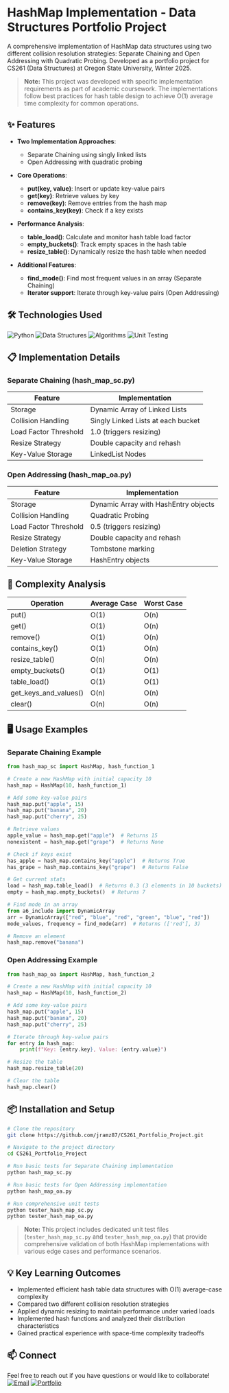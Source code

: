 # HashMap Implementation - Data Structures Portfolio Project

A comprehensive implementation of HashMap data structures using two different collision resolution strategies: Separate Chaining and Open Addressing with Quadratic Probing. Developed as a portfolio project for CS261 (Data Structures) at Oregon State University, Winter 2025.

> **Note:** This project was developed with specific implementation requirements as part of academic coursework. The implementations follow best practices for hash table design to achieve O(1) average time complexity for common operations.

## ✨ Features

- **Two Implementation Approaches**:
  - Separate Chaining using singly linked lists
  - Open Addressing with quadratic probing
  
- **Core Operations**:
  - **put(key, value)**: Insert or update key-value pairs
  - **get(key)**: Retrieve values by key
  - **remove(key)**: Remove entries from the hash map
  - **contains_key(key)**: Check if a key exists
  
- **Performance Analysis**:
  - **table_load()**: Calculate and monitor hash table load factor
  - **empty_buckets()**: Track empty spaces in the hash table
  - **resize_table()**: Dynamically resize the hash table when needed
  
- **Additional Features**:
  - **find_mode()**: Find most frequent values in an array (Separate Chaining)
  - **Iterator support**: Iterate through key-value pairs (Open Addressing)

## 🛠️ Technologies Used

![Python](https://img.shields.io/badge/Python-3776AB?style=for-the-badge&logo=python&logoColor=white)
![Data Structures](https://img.shields.io/badge/Data_Structures-FF6B6B?style=for-the-badge&logo=buffer&logoColor=white)
![Algorithms](https://img.shields.io/badge/Algorithms-6495ED?style=for-the-badge&logo=thealgorithms&logoColor=white)
![Unit Testing](https://img.shields.io/badge/Unit_Testing-4B275F?style=for-the-badge&logo=pytest&logoColor=white)

## 📋 Implementation Details

### Separate Chaining (hash_map_sc.py)

| Feature | Implementation |
| ------- | -------------- |
| Storage | Dynamic Array of Linked Lists |
| Collision Handling | Singly Linked Lists at each bucket |
| Load Factor Threshold | 1.0 (triggers resizing) |
| Resize Strategy | Double capacity and rehash |
| Key-Value Storage | LinkedList Nodes |

### Open Addressing (hash_map_oa.py)

| Feature | Implementation |
| ------- | -------------- |
| Storage | Dynamic Array with HashEntry objects |
| Collision Handling | Quadratic Probing |
| Load Factor Threshold | 0.5 (triggers resizing) |
| Resize Strategy | Double capacity and rehash |
| Deletion Strategy | Tombstone marking |
| Key-Value Storage | HashEntry objects |

## 🚀 Complexity Analysis

| Operation | Average Case | Worst Case |
| --------- | ------------ | ---------- |
| put() | O(1) | O(n) |
| get() | O(1) | O(n) |
| remove() | O(1) | O(n) |
| contains_key() | O(1) | O(n) |
| resize_table() | O(n) | O(n) |
| empty_buckets() | O(1) | O(1) |
| table_load() | O(1) | O(1) |
| get_keys_and_values() | O(n) | O(n) |
| clear() | O(n) | O(n) |

## 🖥️ Usage Examples

### Separate Chaining Example
```python
from hash_map_sc import HashMap, hash_function_1

# Create a new HashMap with initial capacity 10
hash_map = HashMap(10, hash_function_1)

# Add some key-value pairs
hash_map.put("apple", 15)
hash_map.put("banana", 20)
hash_map.put("cherry", 25)

# Retrieve values
apple_value = hash_map.get("apple")  # Returns 15
nonexistent = hash_map.get("grape")  # Returns None

# Check if keys exist
has_apple = hash_map.contains_key("apple")  # Returns True
has_grape = hash_map.contains_key("grape")  # Returns False

# Get current stats
load = hash_map.table_load()  # Returns 0.3 (3 elements in 10 buckets)
empty = hash_map.empty_buckets()  # Returns 7

# Find mode in an array
from a6_include import DynamicArray
arr = DynamicArray(["red", "blue", "red", "green", "blue", "red"])
mode_values, frequency = find_mode(arr)  # Returns (['red'], 3)

# Remove an element
hash_map.remove("banana")
```

### Open Addressing Example
```python
from hash_map_oa import HashMap, hash_function_2

# Create a new HashMap with initial capacity 10
hash_map = HashMap(10, hash_function_2)

# Add some key-value pairs
hash_map.put("apple", 15)
hash_map.put("banana", 20)
hash_map.put("cherry", 25)

# Iterate through key-value pairs
for entry in hash_map:
    print(f"Key: {entry.key}, Value: {entry.value}")

# Resize the table
hash_map.resize_table(20)

# Clear the table
hash_map.clear()
```

## 📦 Installation and Setup

```bash
# Clone the repository
git clone https://github.com/jramz87/CS261_Portfolio_Project.git

# Navigate to the project directory
cd CS261_Portfolio_Project

# Run basic tests for Separate Chaining implementation
python hash_map_sc.py

# Run basic tests for Open Addressing implementation
python hash_map_oa.py

# Run comprehensive unit tests
python tester_hash_map_sc.py
python tester_hash_map_oa.py
```

> **Note:** This project includes dedicated unit test files (`tester_hash_map_sc.py` and `tester_hash_map_oa.py`) that provide comprehensive validation of both HashMap implementations with various edge cases and performance scenarios.

## 💡 Key Learning Outcomes

- Implemented efficient hash table data structures with O(1) average-case complexity
- Compared two different collision resolution strategies
- Applied dynamic resizing to maintain performance under varied loads
- Implemented hash functions and analyzed their distribution characteristics
- Gained practical experience with space-time complexity tradeoffs

## 📫 Connect

Feel free to reach out if you have questions or would like to collaborate!                          
[![Email](https://img.shields.io/badge/Email-jramz1897%40gmail.com-red?style=for-the-badge&logo=gmail&logoColor=white)](mailto:jramz1897@gmail.com)
[![Portfolio](https://img.shields.io/badge/Portfolio-jramz87.github.io-blue?style=for-the-badge&logo=github&logoColor=white)](https://jramz87.github.io/)
